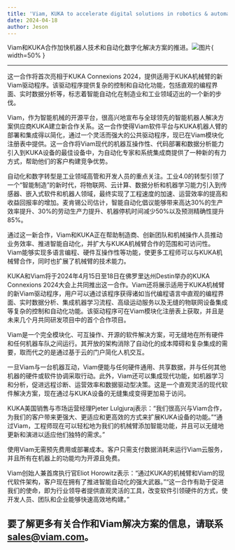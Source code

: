 ```yaml
---
title: 'Viam, KUKA to accelerate digital solutions in robotics & automation'
date: 2024-04-18
author: Jeson
---
```


Viam和KUKA合作加快机器人技术和自动化数字化解决方案的推进。![图片](https://ai-techpark.com/wp-content/uploads/2020/06/Buyer-Guide-500x281-1.jpg){ width=50% }

---
这一合作将首次亮相于KUKA Connexions 2024，提供适用于KUKA机械臂的新Viam驱动程序。该驱动程序提供复杂的控制和自动化功能，包括直观的编程界面、实时数据分析等，标志着智能自动化在制造业和工业领域迈出的一个新的步伐。

Viam，作为智能机械的开源平台，很高兴地宣布与全球领先的智能机器人解决方案供应商KUKA建立新合作关系。这一合作使得Viam软件平台与KUKA机器人臂的部署和集成得以简化，通过一个灵活而强大的公共驱动程序，现已在Viam模块化注册表中提供。这一合作将Viam现代的机器互操作性、代码部署和数据分析能力引入到KUKA设备的最佳设备中，为自动化专家和系统集成商提供了一种新的有力方式，帮助他们的客户构建竞争优势。

自动化和数字转型是工业领域高管和开发人员的重点关注。工业4.0的转型引领了一个“智能制造”的新时代，将物联网、云计算、数据分析和机器学习能力引入到传感器、嵌入式软件和机器人领域，最终实现了工程速度的加速、运营效率的提高和收益回报率的增加。麦肯锡公司估计，智能自动化倡议能够带来高达30%的生产效率提升、30%的劳动生产力提升、机器停机时间减少50%以及预测精确性提升85%。

通过这一新合作，Viam和KUKA正在帮助制造商、创新团队和机械操作人员推动业务效率、推进智能自动化，并扩大与KUKA机械臂合作的范围和可访问性。Viam能够实现多语言编程、硬件互操作性等功能，使更多工程师可以与KUKA机械臂合作，同时也扩展了机械臂的技术能力。

KUKA和Viam将于2024年4月15日至18日在佛罗里达州Destin举办的KUKA Connexions 2024大会上共同推出这一合作。Viam还将展示适用于KUKA机械臂的新Viam驱动程序，用户可以通过该程序获得诸如当代编程语言中直观的编程界面、实时数据分析、集成机器学习流程、高级运动服务以及无缝的物联网设备集成等复杂的控制和自动化功能。该驱动程序可在Viam模块化注册表上获取，并且是未来几个月共同研发项目中的首个合作项目。

Viam是一个完全模块化、可互操作、开源的软件解决方案，可无缝地在所有硬件和任何机器车队之间运行。其开放的架构消除了自动化的成本障碍和复杂集成的需要，取而代之的是通过基于云的门户简化人机交互。

一旦Viam与一台机器互动，Viam便能与任何硬件通用、共享数据，并与任何其他机器的硬件或软件协调采取行动。此外，Viam还可以集成现代功能，如机器学习和分析，促进远程诊断、运营效率和数据驱动型决策。这是一个直观灵活的现代软件解决方案，现在通过与KUKA设备的无缝集成变得更加易于访问。

KUKA美国销售与市场运营经理Pjeter Lulgjuraj表示：“我们很高兴与Viam合作，为我们的客户带来更强大、更适应和更高效的方式来扩展KUKA设备的功能。”“通过Viam，工程师现在可以轻松地为我们的机械臂添加智能功能，并且可以无缝地更新和演进以适应他们独特的需求。”

使用Viam无需预先费用或部署成本。客户只需支付数据消耗来运行Viam云服务，并且所有在机器上的功能均为开源且免费。

Viam创始人兼首席执行官Eliot Horowitz表示：“通过KUKA的机械臂和Viam的现代软件架构，客户现在拥有了推进智能自动化的强大武器。”“这一合作有助于促进我们的使命，即为行业领导者提供直观灵活的工具，改变软件引领硬件的方式，使开发人员、团队和企业能够快速高效地构建。”

要了解更多有关合作和Viam解决方案的信息，请联系 sales@viam.com。
---
